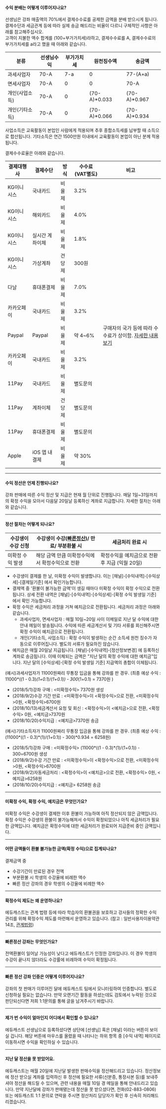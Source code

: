 #### 수익 분배는 어떻게 이루어지나요?
선생님은 강좌 매출액의 70%에서 결제수수료를 공제한 금액을 분배 받으시게 됩니다. 결제수단과 세금관계 등에 따라 실제 송금 해드리는 비율이 다르니 구체적인 사항은 아래를 참고해주십시오.  
고객이 지불한 액수 합계를 (100+부가가치세)라하고, 결제수수료를 A, 결제수수료의 부가가치세를 a라고 했을 때 아래와 같습니다.  

|분류|선생님수익|부가가치세|원천징수액|송금액|
|-|-|-|-|-|
|과세사업자|70-A|7-a|0|77-(A+a)|
|면세사업자|70-A|0|0|70-A|
|개인(사업소득)|70-A|0|(70-A)*0.033|(70-A)*0.967|
|개인(기타소득)|70-A|0|(70-A)*0.066|(70-A)*0.934|

사업소득은 교육활동이 본업인 사람에게 적용되며 추후 종합소득세를 납부할 때 소득으로 합산됩니다. 기타소득은 연간 1500만원 이내에서 교육활동이 본업이 아닌 분께 적용됩니다.  

결제수수료율은 아래와 같습니다.

|결제대행사|결제수단|방식|수수료(VAT별도)|비고|
|-|-|-|-|-|
|KG이니시스|국내카드|비율제|3.2%||
|KG이니시스|해외카드|비율제|4.0%||
|KG이니시스|실시간 계좌이체|비율제|1.8%||
|KG이니시스|가상계좌|건당제|300원||
|다날|휴대폰결제|비율제|7.0%||
|카카오페이|국내카드|비율제|3.2%||
|Paypal|Paypal|비율제|약 4~6%|구매자의 국가 등에 따라 수수료가 상이함. [자세한 내용보기](https://www.paypal.com/kr/webapps/mpp/ua/useragreement-full#exhibit_A)|
|카카오페이|국내카드|비율제|3.2%||
|11Pay|국내카드|비율제|별도문의||
|11Pay|계좌이체|건당제|별도문의||
|11Pay|휴대폰결제|비율제|별도문의||
|Apple|iOS 앱 내 결제|비율제|약 30%||

---

#### 수익 정산은 언제 진행되나요?
강좌 판매에 따른 수익 정산 및 지급은 현재 월 단위로 진행됩니다. 매달 1일~31일까지의 확정 수익을 모아서 다음달 20일날 등록하신 계좌로 지급합니다. 자세한 절차는 아래와 같습니다. 

---

#### 정산 절차는 어떻게 되나요?

|수강생이 수강 신청|수강생이 수강([빠른정산](https://help.educast.com/teacher/paycheck/#%EB%B9%A0%EB%A5%B8%EC%A0%95%EC%82%B0-%EA%B0%95%EC%A2%8C%EB%8A%94-%EB%AC%B4%EC%97%87%EC%9D%B8%EA%B0%80%EC%9A%94))/ 만료/ 부분환불 시|세금처리 완료 시|
|-|-|-|
|미확정 수익 발생|해당 금액 만큼 미확정수익에서 확정수익으로 전환|확정수익을 예치금으로 전환 후 지급 (익월 20일)|

- 수강생이 결제를 한 날, 미확정 수익이 발생합니다. 이는 [채널]-[수익내역]-[수익상세]-[결제일기준] 에서 확인가능합니다.
- 결제액 중 '환불이 불가능한 금액'이 생길 때마다 미확정 수익이 확정 수익으로 전환됩니다. 상세 전환 내역은 [채널]-[수익내역]-[수익상세]-[확정 수익 발생일 기준] 에서 확인 가능합니다.
- 확정 수익은 세금처리 과정을 거쳐 예치금으로 전환됩니다. 세금처리 과정은 아래와 같습니다.
  - 과세사업자, 면세사업자  : 매월 10일~20일 사이 이메일로 지난 달 수익에 대한 안내 메일이 발송됩니다. 수익에 따른 세금계산서 및 기타 서류를 회신해주시면 확정 수익이 예치금으로  전환됩니다.
  - 개인(기타소득, 사업소득) : 확정 수익이 발생하는 순간 소득세 원천 징수가 자동으로 이루어집니다. 별도의 서류가 필요하진 않습니다.
- 예치금은 매월 20일날 지급됩니다.  [채널]-[수익내역]-[정산정보변경] 에 등록하신 계좌로 송금됩니다. 이때 이체되는 금액은 "지난 달의 확정 수익에 대한 예치금"입니다.  지난 달의 [수익상세]-[확정 수익 발생일 기준] 지급액의 총합이 이체됩니다.

(예시)과세사업자가 11000원짜리 무통장 입금을 통해 강좌를 판 경우. (최종 예상 수익 : 11000*((1 - 0.3)*(1+0.1)/(1+0.1)) - 300*(1+0.1) = 7370원  )
- (2018/5/1)강좌 구매 : <미확정수익> 7370원 생성
- (2018/9/2)수강 기간 만료 : <미확정수익>이 <확정수익>으로 전환, <미확정수익>0원, <확정수익>6700원
- (2018/10/13)세금계산서 요청 및 회신 : <확정수익>이 <예치금>으로 전환, <확정수익> 0원, <예치금>7370원
- (2018/10/20)수익지급 : <예치금>7370원 송금

(예시)기타소득자가 11000원짜리 무통장 입금을 통해 강좌를 판 경우. (최종 예상 수익 : (11000*((1 - 0.3)*(1)/(1+0.1)) - 300)*0.934 = 6258원)
- (2018/5/1)강좌 구매 : <미확정수익> (11000*((1 - 0.3)*(1)/(1+0.1)) - 300=6700원 생성
- (2018/9/2)수강 기간 만료 : <미확정수익>이 <확정수익>으로 전환, <미확정수익>0원, <확정수익>6700원
- (2018/9/2)자동세금처리 : <확정수익>이 <예치금>으로 전환, <확정수익> 0원, <예치금>6258원
- (2018/10/20)수익지급 : <예치금> 6258원 송금

---

#### 미확정 수익, 확정 수익, 예치금은 무엇인가요?

미확정 수익은 수강생이 결제한 이후 환불이 가능하여 아직 정산되지 않은 금액입니다. 확정 수익은 수강생의 환불이 불가능해져서 수익이 확정되었으나 아직 세금처리가 필요한 금액입니다. 예치금은 확정수익에 대한 세금처리가 완료되어 지급준비 중인 금액입니다.

---

#### 어떤 금액들이 환불 불가능한 금액(확정 수익)으로 집계되나요?

결제금액 중
- 수강기간이 만료된 경우 전액
- 부분환불 시 학생의 수강율에 비례한 액수
- 빠른 정산 강좌의 경우 학생의 수강율에 비례한 액수

---

#### 확정수익 제도는 왜 운영하나요?

에듀캐스트는 관계 법령 등에 따라 학습자의 환불권을 보호하고 강사들의 정확한 수익 관리를 위해 확정수익 제도를 마련해서 운영하고 있습니다. (참고 : 일반사용자이용약관14조, [관계법령](http://easylaw.go.kr/CSP/CnpClsMain.laf?popMenu=ov&csmSeq=659&ccfNo=3&cciNo=1&cnpClsNo=2))

---

#### 빠른정산 강좌는 무엇인가요?

전액환불이 일어날 가능성이 낮다고 에듀캐스트가 인정한 강좌입니다. 이 경우 학생의 수강이 끝나지 않더라도 수강률에 비례하여 수익이 확정됩니다. 

---

#### 빠른 정산 강좌 인증은 어떻게 이루어지나요?

강좌의 첫 판매가 이루어진 달에 에듀캐스트 팀에서 모니터링하여 인증합니다. 별도로 신청하실 필요는 없습니다. 만약 오랜기간 활동을 하셨는데도 검토에서 누락된 것으로 판단되신다면 저희 1:1문의를 통해 글을 남겨주시기 바랍니다.

---

#### 제가 번 수익이 얼마인지 어디에서 확인할 수 있나요?
에듀캐스트 선생님으로 등록하셨다면 상단에 [선생님] 혹은 [채널] 이라는 버튼이 보이실 겁니다. 해당 버튼에 마우스를 올렸을 때 나타나는 하위 항목 중 [수익 내역] 페이지로 이동하시면 수익을 확인하실 수 있습니다.

---

#### 지난 달 정산을 못 받았어요.
에듀캐스트는 매월 20일에 지난달 발생한 판매수익을 정산해드리고 있습니다. 정산정보에 정산 받으실 계좌를 입력하신 후 정산에 필요한 서류(신분증, 통장사본 등)를 보내주셔야 정산을 해드릴 수 있으며, 관련 내용을 매월 10일 경 메일을 통해 안내드리고 있습니다. 만약 지난달에 강좌가 판매됐는데 정산을 못 받으셨다면, 전화(02-883-0806) 또는 에듀캐스트 1:1 문의로 연락을 주시면 정산처리 담당자가 확인 후 신속히 처리해드리겠습니다.
